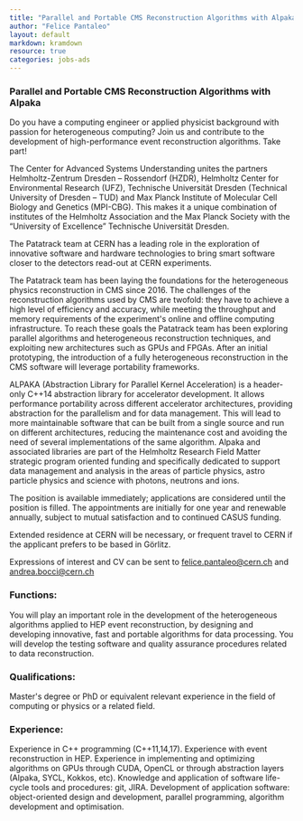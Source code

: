 ```yaml
---
title: "Parallel and Portable CMS Reconstruction Algorithms with Alpaka"
author: "Felice Pantaleo"
layout: default
markdown: kramdown
resource: true
categories: jobs-ads
---
```

### Parallel and Portable CMS Reconstruction Algorithms with Alpaka 

Do you have a computing engineer or applied physicist background with passion for heterogeneous computing? Join us and contribute to the development of high-performance event reconstruction algorithms. Take part!

The Center for Advanced Systems Understanding unites the partners Helmholtz-Zentrum Dresden – Rossendorf (HZDR), Helmholtz Center for Environmental Research (UFZ), Technische Universität Dresden (Technical University of Dresden – TUD) and Max Planck Institute of Molecular Cell Biology and Genetics (MPI-CBG). This makes it a unique combination of institutes of the Helmholtz Association and the Max Planck Society with the “University of Excellence” Technische Universität Dresden.

The Patatrack team at CERN has a leading role in the exploration of innovative software and hardware technologies to bring smart software closer to the detectors read-out at CERN experiments. 

The Patatrack team has been laying the foundations for the heterogeneous physics reconstruction in CMS since 2016. The challenges of the reconstruction algorithms used by CMS are twofold: they have to achieve a high level of efficiency and accuracy, while meeting the throughput and memory requirements of the experiment's online and offline computing infrastructure. To reach these goals the Patatrack team has been exploring parallel algorithms and heterogeneous reconstruction techniques, and exploiting new architectures such as GPUs and FPGAs. After an initial prototyping, the introduction of a fully heterogeneous reconstruction in the CMS software will leverage portability frameworks.

ALPAKA (Abstraction Library for Parallel Kernel Acceleration) is a header-only C++14 abstraction library for accelerator development. It allows performance portability across different accelerator architectures, providing abstraction for the parallelism and for data management. This will lead to more maintainable software that can be built from a single source and run on different architectures, reducing the maintenance cost and avoiding the need of several implementations of the same algorithm. 
Alpaka and associated libraries are part of the Helmholtz Research Field Matter strategic program oriented funding and specifically dedicated to support data management and analysis in the areas of particle physics, astro particle physics and science with photons, neutrons and ions.

The position is available immediately; applications are considered until the position is filled.
The appointments are initially for one year and renewable annually, subject to mutual satisfaction and to continued CASUS funding.

Extended residence at CERN will be necessary, or frequent travel to CERN if the applicant prefers to be based in Görlitz.

Expressions of interest and CV can be sent to felice.pantaleo@cern.ch and andrea.bocci@cern.ch 

### Functions:
You will play an important role in the development of the heterogeneous algorithms applied to HEP event reconstruction, by designing and developing innovative, fast and portable algorithms for data processing. 
You will develop the testing software and quality assurance procedures related to data reconstruction.

### Qualifications: 
Master's degree or PhD or equivalent relevant experience in the field of computing or physics or a related field.

### Experience:
Experience in C++ programming (C++11,14,17).
Experience with event reconstruction in HEP.
Experience in implementing and optimizing algorithms on GPUs through CUDA, OpenCL or through abstraction layers (Alpaka, SYCL, Kokkos, etc). 
Knowledge and application of software life-cycle tools and procedures: git, JIRA.
Development of application software: object-oriented design and development, parallel programming, algorithm development and optimisation.




